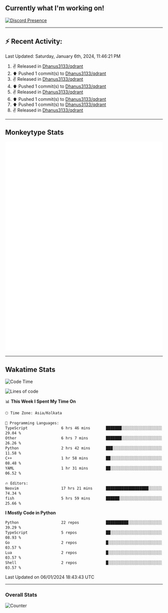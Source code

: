 ## Currently what I'm working on!
[![Discord Presence](https://lanyard.cnrad.dev/api/534981034400284712)](https://discord.com/users/534981034400284712)

---

## :zap: Recent Activity:
<!--RECENT_ACTIVITY:last_update-->
Last Updated: Saturday, January 6th, 2024, 11:46:21 PM
<!--RECENT_ACTIVITY:last_update_end-->
<!--RECENT_ACTIVITY:start-->
1. ✌️ Released [](https://github.com/Dhanus3133/qdrant/releases/tag/appimagebuildtest) in [Dhanus3133/qdrant](https://github.com/Dhanus3133/qdrant)<br>
2. ⬆️ Pushed 1 commit(s) to [Dhanus3133/qdrant](https://github.com/Dhanus3133/qdrant)<br>
3. ✌️ Released [](https://github.com/Dhanus3133/qdrant/releases/tag/appimagetest3) in [Dhanus3133/qdrant](https://github.com/Dhanus3133/qdrant)<br>
4. ⬆️ Pushed 1 commit(s) to [Dhanus3133/qdrant](https://github.com/Dhanus3133/qdrant)<br>
5. ✌️ Released [](https://github.com/Dhanus3133/qdrant/releases/tag/appimagetest2) in [Dhanus3133/qdrant](https://github.com/Dhanus3133/qdrant)<br>
6. ⬆️ Pushed 1 commit(s) to [Dhanus3133/qdrant](https://github.com/Dhanus3133/qdrant)<br>
7. ⬆️ Pushed 1 commit(s) to [Dhanus3133/qdrant](https://github.com/Dhanus3133/qdrant)<br>
8. ✌️ Released [](https://github.com/Dhanus3133/qdrant/releases/tag/appimagewithoutlink) in [Dhanus3133/qdrant](https://github.com/Dhanus3133/qdrant)<br>
<!--RECENT_ACTIVITY:end-->

---

## Monkeytype Stats
<a href="https://monkeytype.com/profile/dhanus">
  <img src="https://raw.githubusercontent.com/Dhanus3133/Dhanus3133/monkeytype/monkeytype-pb.svg" alt="Monkeytype Profile" />
</a>

---

## Wakatime Stats
<!--START_SECTION:waka-->
![Code Time](http://img.shields.io/badge/Code%20Time-1%2C543%20hrs%2030%20mins-blue)

![Lines of code](https://img.shields.io/badge/From%20Hello%20World%20I%27ve%20Written-4.8%20million%20lines%20of%20code-blue)

📊 **This Week I Spent My Time On** 

```text
🕑︎ Time Zone: Asia/Kolkata

💬 Programming Languages: 
TypeScript               6 hrs 46 mins       ███████░░░░░░░░░░░░░░░░░░   29.04 % 
Other                    6 hrs 7 mins        ███████░░░░░░░░░░░░░░░░░░   26.26 % 
Python                   2 hrs 42 mins       ███░░░░░░░░░░░░░░░░░░░░░░   11.58 % 
C++                      1 hr 58 mins        ██░░░░░░░░░░░░░░░░░░░░░░░   08.48 % 
YAML                     1 hr 31 mins        ██░░░░░░░░░░░░░░░░░░░░░░░   06.52 % 

🔥 Editors: 
Neovim                   17 hrs 21 mins      ███████████████████░░░░░░   74.34 % 
fish                     5 hrs 59 mins       ██████░░░░░░░░░░░░░░░░░░░   25.66 % 
```

**I Mostly Code in Python** 

```text
Python                   22 repos            ██████████░░░░░░░░░░░░░░░   39.29 % 
TypeScript               5 repos             ██░░░░░░░░░░░░░░░░░░░░░░░   08.93 % 
Go                       2 repos             █░░░░░░░░░░░░░░░░░░░░░░░░   03.57 % 
Lua                      2 repos             █░░░░░░░░░░░░░░░░░░░░░░░░   03.57 % 
Shell                    2 repos             █░░░░░░░░░░░░░░░░░░░░░░░░   03.57 % 
```




 Last Updated on 06/01/2024 18:43:43 UTC
<!--END_SECTION:waka-->
---

### Overall Stats

<img src="https://moe-counter.glitch.me/get/@Dhanus3133?theme=asoul" alt="Counter" />
